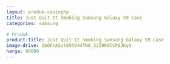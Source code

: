 ```yaml
---
layout: produk-casinghp
title: Just Quit It Smoking Samsung Galaxy S9 Case
categories: samsung

# Produk
product-title: Just Quit It Smoking Samsung Galaxy S9 Case
image-drive: 1b6FtASzt85hD44TN8_32I9R9CCP0JKy9
harga: 90000
---
```

